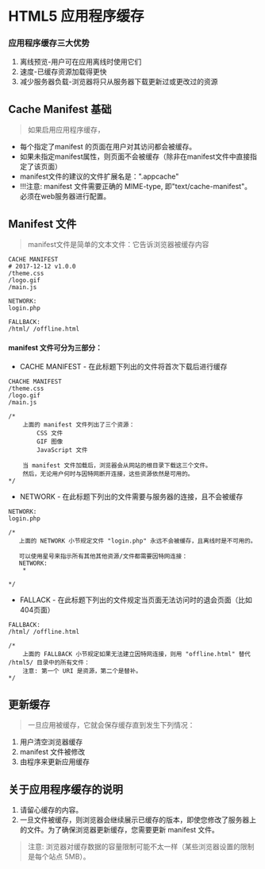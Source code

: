 # HTML5 应用程序缓存

### 应用程序缓存三大优势
1. 离线预览-用户可在应用离线时使用它们
2. 速度-已缓存资源加载得更快
3. 减少服务器负载-浏览器将只从服务器下载更新过或更改过的资源


## Cache Manifest 基础
> 如果启用应用程序缓存，<HTML manifest="demo.appcache"></HTML>

- 每个指定了manifest 的页面在用户对其访问都会被缓存。
- 如果未指定manifest属性，则页面不会被缓存（除非在manifest文件中直接指定了该页面）
- manifest文件的建议的文件扩展名是：".appcache"
- !!!注意: manifest 文件需要正确的 MIME-type, 即"text/cache-manifest"。必须在web服务器进行配置。

## Manifest 文件
> manifest文件是简单的文本文件：它告诉浏览器被缓存内容

```
CACHE MANIFEST
# 2017-12-12 v1.0.0
/theme.css
/logo.gif
/main.js

NETWORK:
login.php

FALLBACK:
/html/ /offline.html

```

#### manifest 文件可分为三部分：
- CACHE MANIFEST - 在此标题下列出的文件将首次下载后进行缓存

```
CHACHE MANIFEST
/theme.css
/logo.gif
/main.js

/*
    上面的 manifest 文件列出了三个资源：
        CSS 文件
        GIF 图像
        JavaScript 文件
        
    当 manifest 文件加载后，浏览器会从网站的根目录下载这三个文件。
    然后，无论用户何时与因特网断开连接，这些资源依然是可用的。
*/

```

- NETWORK - 在此标题下列出的文件需要与服务器的连接，且不会被缓存

```
NETWORK:
login.php

/*
   上面的 NETWORK 小节规定文件 "login.php" 永远不会被缓存，且离线时是不可用的。
   
   可以使用星号来指示所有其他其他资源/文件都需要因特网连接：
   NETWORK:
    *
    
*/
```

- FALLACK - 在此标题下列出的文件规定当页面无法访问时的退会页面（比如404页面）

```
FALLBACK:
/html/ /offline.html

/*
    上面的 FALLBACK 小节规定如果无法建立因特网连接，则用 "offline.html" 替代 /html5/ 目录中的所有文件：
    注意: 第一个 URI 是资源，第二个是替补。
*/
```

## 更新缓存
> 一旦应用被缓存，它就会保存缓存直到发生下列情况：

1. 用户清空浏览器缓存
2. manifest 文件被修改
3. 由程序来更新应用缓存

## 关于应用程序缓存的说明

1. 请留心缓存的内容。
2. 一旦文件被缓存，则浏览器会继续展示已缓存的版本，即使您修改了服务器上的文件。为了确保浏览器更新缓存，您需要更新 manifest 文件。
> 注意: 浏览器对缓存数据的容量限制可能不太一样（某些浏览器设置的限制是每个站点 5MB）。